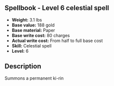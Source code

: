 ## Spellbook - Level 6 celestial spell
- **Weight:** 3.1 lbs
- **Base value:** 188 gold
- **Base material:** Paper
- **Base write cost:** 80 charges
- **Actual write cost:** From half to full base cost
- **Skill:** Celestial spell
- **Level:** 6
## Description
Summons a permanent ki-rin
